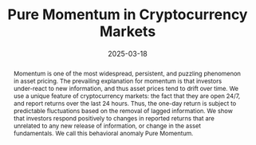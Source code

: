 ---
title: "Pure Momentum in Cryptocurrency Markets"
collection: publications
category: Working_Papers
permalink: /publication/decentralized-crypto
date: 2025-03-18
venue: 'Working Paper'
paperurl: '/files/pdf/Research/Fracassi_Lee_Kogan_2025.pdf'
link: 'https://papers.ssrn.com/sol3/papers.cfm?abstract_id=4138685'
github: 'https://github.com/cesare-fracassi/pure-momentum'
citation: 'Fracassi, C, E. Lee, and S. Kogan (2025).<i> &quot;Pure Momentum in Cryptocurrency Markets&quot;<i>Working Paper.'
abstract: 'Momentum is one of the most widespread, persistent, and puzzling phenomenon in asset pricing. The prevailing explanation for momentum is that investors under-react to new information, and thus asset prices tend to drift over time. We use a unique feature of cryptocurrency markets: the fact that they are open 24/7, and report returns over the last 24 hours. Thus, the one-day return is subject to predictable fluctuations based on the removal of lagged information. We show that investors respond positively to changes in reported returns that are unrelated to any new release of information, or change in the asset fundamentals. We call this behavioral anomaly Pure Momentum.'
---